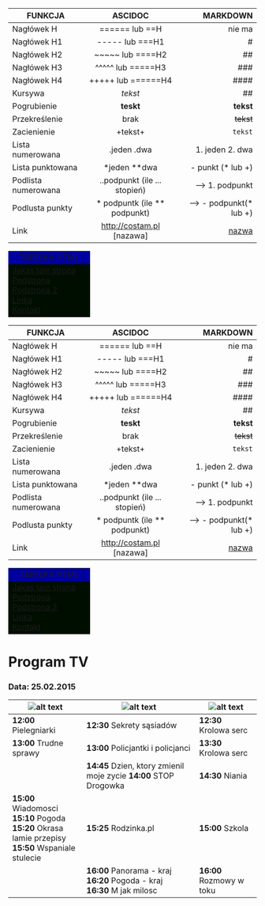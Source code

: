 | FUNKCJA        | ASCIDOC          | MARKDOWN |
| ------------- |:-------------:| -----:|
| Nagłówek H     | ====== lub ==H | nie ma |
| Nagłówek H1      | ----- lub ===H1      |   # |
| Nagłówek H2 | ~~~~~ lub ====H2      |    ## |
| Nagłówek H3 | ^^^^^ lub =====H3    |    ### |
| Nagłówek H4 | +++++ lub ======H4     |   #### |
|Kursywa | _tekst_    |    ## |
|Pogrubienie | **teskt**  | **tekst**|
|Przekreślenie| brak  |  ~~tekst~~|
|Zacienienie |+tekst+  |   ``tekst`` |
|Lista numerowana |.jeden .dwa   |   1. jeden 2. dwa |
|Lista punktowana| *jeden **dwa     |   - punkt (* lub +)|
|Podlista numerowana|..podpunkt (ile ... stopień)  | ⟶ 1. podpunkt|
|Podlusta punkty| * podpuntk (ile ** podpunkt)  | ⟶ - podpunkt(* lub +) |
|Link|http://costam.pl [nazawa]   |  [nazwa](www.costam.pl) |


<table width="750" align="center" cellspacing="0" cellpadding="10">
<tr>
<td bgcolor="kolor góra" colspan="2" align="center" valign="middle">TABELKA HTML</td>
</tr>
<tr>
<td bgcolor="kolor menu" width="150" valign="top">
<!-- MENU -->
<a target="strona" href="home.html">Jakas tam strona</a><br />
<a target="strona" href="strona1.html">Podstrona</a><br />
<a target="strona" href="strona2.html">Podstrona 2</a><br />
<a target="strona" href="linki.html">Linka</a><br />
<a href="mailto:mrpiatek@piatek.com">Kontakt</a><br>
<!-- MENU koniec -->

</table>

| FUNKCJA        | ASCIDOC          | MARKDOWN |
| ------------- |:-------------:| -----:|
| Nagłówek H     | ====== lub ==H | nie ma |
| Nagłówek H1      | ----- lub ===H1      |   # |
| Nagłówek H2 | ~~~~~ lub ====H2      |    ## |
| Nagłówek H3 | ^^^^^ lub =====H3    |    ### |
| Nagłówek H4 | +++++ lub ======H4     |   #### |
|Kursywa | _tekst_    |    ## |
|Pogrubienie | **teskt**  | **tekst**|
|Przekreślenie| brak  |  ~~tekst~~|
|Zacienienie |+tekst+  |   ``tekst`` |
|Lista numerowana |.jeden .dwa   |   1. jeden 2. dwa |
|Lista punktowana| *jeden **dwa     |   - punkt (* lub +)|
|Podlista numerowana|..podpunkt (ile ... stopień)  | ⟶ 1. podpunkt|
|Podlusta punkty| * podpuntk (ile ** podpunkt)  | ⟶ - podpunkt(* lub +) |
|Link|http://costam.pl [nazawa]   |  [nazwa](www.costam.pl) |


<table width="750" align="center" cellspacing="0" cellpadding="10">
<tr>
<td bgcolor="kolor góra" colspan="2" align="center" valign="middle">TABELKA HTML</td>
</tr>
<tr>
<td bgcolor="kolor menu" width="150" valign="top">
<!-- MENU -->
<a target="strona" href="home.html">Jakas tam strona</a><br />
<a target="strona" href="strona1.html">Podstrona</a><br />
<a target="strona" href="strona2.html">Podstrona 2</a><br />
<a target="strona" href="linki.html">Linka</a><br />
<a href="mailto:mrpiatek@piatek.com">Kontakt</a><br>
<!-- MENU koniec -->

</table>

# Program TV

### Data: 25.02.2015

| ![alt text][POLSAT] | ![alt text][TV4] | ![alt text][TVPULS] |
|---------------------|------------------|---------------------|
| **12:00** Pielegniarki | **12:30** Sekrety sąsiadów | **12:30** Krolowa serc |
| **13:00** Trudne sprawy | **13:00** Policjantki i policjanci | **13:30** Krolowa serc |
| | **14:45** Dzien, ktory zmienil moje zycie  **14:00** STOP Drogowka | **14:30** Niania |
| **15:00** Wiadomosci<br>**15:10** Pogoda<br>**15:20** Okrasa lamie przepisy<br>**15:50** Wspaniale stulecie | **15:25** Rodzinka.pl | **15:00** Szkola |
| | **16:00** Panorama - kraj<br>**16:20** Pogoda - kraj<br>**16:30** M jak milosc | **16:00** Rozmowy w toku |

[POLSAT]: http://i.wp.pl/a/i/program_tv/logotypy/5.jpg "POLSAT"
[TV4]: http://i.wp.pl/a/i/program_tv/logotypy/tv4.jpg "TV 4"
[TVPULS]: http://i.wp.pl/a/f/png/29839/tvpuls_nowe_43x31.png "TV Puls"
